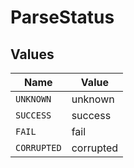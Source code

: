 # ParseStatus


## Values

| Name        | Value       |
| ----------- | ----------- |
| `UNKNOWN`   | unknown     |
| `SUCCESS`   | success     |
| `FAIL`      | fail        |
| `CORRUPTED` | corrupted   |